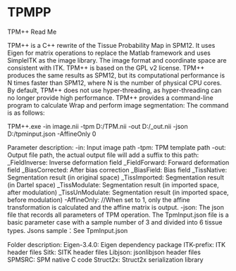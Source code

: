 # TPMPP
TPM++ Read Me

TPM++ is a C++ rewrite of the Tissue Probability Map in SPM12. It uses Eigen for matrix operations to replace the Matlab framework and uses SimpleITK as the image library. The image format and coordinate space are consistent with ITK. TPM++ is based on the GPL v2 license. TPM++ produces the same results as SPM12, but its computational performance is N times faster than SPM12, where N is the number of physical CPU cores. 
By default, TPM++ does not use hyper-threading, as hyper-threading can no longer provide high performance.
TPM++ provides a command-line program to calculate Wrap and perform image segmentation: The command is as follows: 

TPM++.exe -in image.nii -tpm D:/TPM.nii -out D:/_out.nii -json D:/tpminput.json -AffineOnly 0 

Parameter description:
-in: Input image path 
-tpm: TPM template path 
-out: Output file path, the actual output file will add a suffix to this path: 
           _FieldInverse: Inverse deformation field 
           _FieldForward: Forward deformation field 
           _BiasCorrected: After bias correction 
           _BiasField: Bias field 
           _TissNative: Segmentation result (in original space) 
           _TissImported: Segmentation result (in Dartel space) 
           _TissModulate: Segmentation result (in imported space, after modulation)
            _TissUnModulate: Segmentation result (in imported space, before modulation)
-AffineOnly: //When set to 1, only the affine transformation is calculated and the affine matrix is output.
-json: The json file that records all parameters of TPM operation. 
The TpmInput.json file is a basic parameter case with a sample number of 3 and divided into 6 tissue types.
Jsons sample：See TpmInput.json

Folder description:
Eigen-3.4.0: Eigen dependency package 
ITK-prefix: ITK header files 
Sitk: SITK header files 
Libjson: jsonlibjson header files 
SPMSRC: SPM native C code 
Struct2x: Struct2x serialization library
